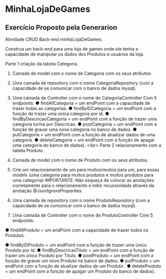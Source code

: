 # MinhaLojaDeGames
## Exercício Proposto pela Generarion

Atividade CRUD Back-end minhaLojaDeGames.

Construa um back-end para uma loja de games onde ele tenha a capacidade de
manipular os dados dos Produtos e usuários da loja.

Parte 1 criação da tabela Categoria.

1. Camada de model com o nome de Categoria com os seus atributos.

2. Uma camada de repository com o nome CategoriaRepository (com a
capacidade de se comunicar com o banco de dados mysql).

3. Uma camada de Controller com o nome de CategoriaController Com 5
endpoints:
● findAllCategoria = um endPoint com a capacidade de trazer todas as
categorias.
● findByIDCategoria = um endPoint com a função de trazer uma única
categoria por id.
● findByDescricaoCategoria = um endPoint com a função de trazer uma
categoria turma por Descricao.
● postCategoria = um endPoint com a função de gravar uma nova categoria no
banco de dados.
● putCategoria = um endPoint com a função de atualizar dados de uma
categoria.
● deleteCategoria = um endPoint com a função de apagar uma categoria do
banco de dados).
<\br>
Parte 2 relacionamento com a tabela Produto.
1. Camada de model com o nome de Produto com os seus atributos.
2. Crie um relacionamento de um para muitos/muitos para um, para essas
models (uma categoria para muitos produtos e muitos produtos para uma
categoria)
IMPORTANTE: Não esqueça de colocar as anotações corretamente para o
relacionamento e inibir recursividade através da anotação
@JsonIgnoreProperties.
4. Uma camada de repository com o nome ProdutoRepository (com a
capacidade de se comunicar com o banco de dados mysql).
5. Uma camada de Controller com o nome de ProdutoController Com 5
endpoints:

● findAllProduto = um endPoint com a capacidade de trazer todos os Produtos .

● findByIDProduto = um endPoint com a função de trazer uma único Produto
por id.
● findByDescricaoTitulo = um endPoint com a função de trazer um único
Produto por Titulo.
● postProduto = um endPoint com a função de gravar um novo Produto no
banco de dados.
● putProduto = um endPoint com a função de atualizar dados de um Produto .
● deleteProduto = um endPoint com a função de apagar um Produto do banco
de dados).
